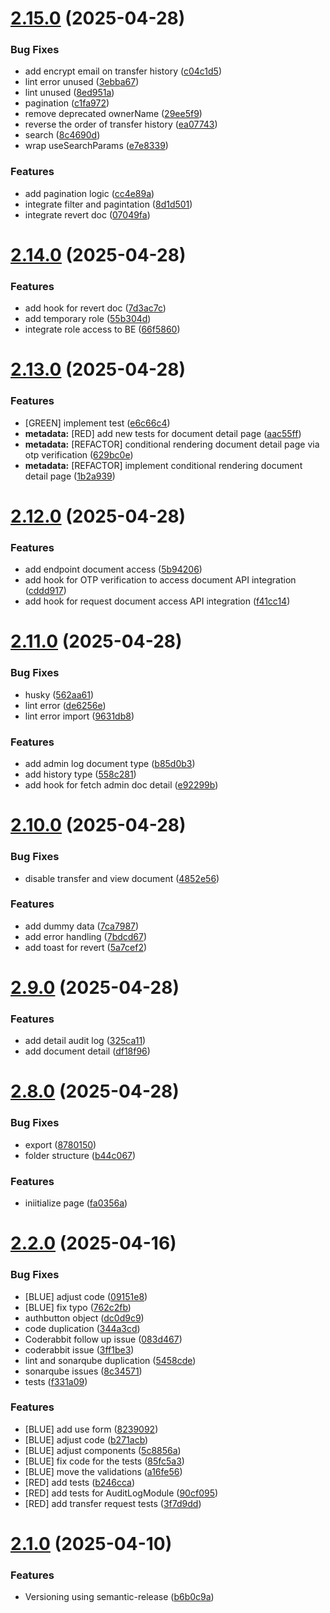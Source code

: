 # [2.15.0](https://github.com/PPL-B3/avento-origin-fe/compare/v2.14.0...v2.15.0) (2025-04-28)


### Bug Fixes

* add encrypt email on transfer history ([c04c1d5](https://github.com/PPL-B3/avento-origin-fe/commit/c04c1d50f7ab6f9a794a57a0fde55fc3200072df))
* lint error unused ([3ebba67](https://github.com/PPL-B3/avento-origin-fe/commit/3ebba676b3b9352cb8bf8e0a781becd364dc2cbb))
* lint unused ([8ed951a](https://github.com/PPL-B3/avento-origin-fe/commit/8ed951ad7070ad7c525f36308663081d88d3226a))
* pagination ([c1fa972](https://github.com/PPL-B3/avento-origin-fe/commit/c1fa9720071c6054c8bf0019e54023599533d030))
* remove deprecated ownerName ([29ee5f9](https://github.com/PPL-B3/avento-origin-fe/commit/29ee5f9ee4592a435be31425bbb10790aa333cd3))
* reverse the order of transfer history ([ea07743](https://github.com/PPL-B3/avento-origin-fe/commit/ea0774305f6484efc99f8efcab3acdb54d9a732d))
* search ([8c4690d](https://github.com/PPL-B3/avento-origin-fe/commit/8c4690d3d082e07203e8f20c384e3bc750a2ee8a))
* wrap useSearchParams ([e7e8339](https://github.com/PPL-B3/avento-origin-fe/commit/e7e8339ec3a7aca4db6f8a03ce86326cb1821d75))


### Features

* add pagination logic ([cc4e89a](https://github.com/PPL-B3/avento-origin-fe/commit/cc4e89ac345c2bd37215c642d92762e2f704dc6f))
* integrate filter and pagintation ([8d1d501](https://github.com/PPL-B3/avento-origin-fe/commit/8d1d501001385cd8d598b81bd2854c28d98da790))
* integrate revert doc ([07049fa](https://github.com/PPL-B3/avento-origin-fe/commit/07049fac714d31654c5a5d31d15817cd83c652bd))

# [2.14.0](https://github.com/PPL-B3/avento-origin-fe/compare/v2.13.0...v2.14.0) (2025-04-28)

### Features

- add hook for revert doc ([7d3ac7c](https://github.com/PPL-B3/avento-origin-fe/commit/7d3ac7c7172400b3d3d043306440e25052a3da82))
- add temporary role ([55b304d](https://github.com/PPL-B3/avento-origin-fe/commit/55b304d430fb10e30aee3b8d0f1ff102cf720fc7))
- integrate role access to BE ([66f5860](https://github.com/PPL-B3/avento-origin-fe/commit/66f586091c25d3366701acb152c4d45c5f87ca5a))

# [2.13.0](https://github.com/PPL-B3/avento-origin-fe/compare/v2.12.0...v2.13.0) (2025-04-28)

### Features

- [GREEN] implement test ([e6c66c4](https://github.com/PPL-B3/avento-origin-fe/commit/e6c66c4b111533411295365bea02f4ecc5f2f454))
- **metadata:** [RED] add new tests for document detail page ([aac55ff](https://github.com/PPL-B3/avento-origin-fe/commit/aac55ff96901877eadb968a0d4dd81260017f97e))
- **metadata:** [REFACTOR] conditional rendering document detail page via otp verification ([629bc0e](https://github.com/PPL-B3/avento-origin-fe/commit/629bc0e67b42f64f34c407ef0313d63cbc4d32d8))
- **metadata:** [REFACTOR] implement conditional rendering document detail page ([1b2a939](https://github.com/PPL-B3/avento-origin-fe/commit/1b2a939c1488e56188a00967a3095af0bc39e9bb))

# [2.12.0](https://github.com/PPL-B3/avento-origin-fe/compare/v2.11.0...v2.12.0) (2025-04-28)

### Features

- add endpoint document access ([5b94206](https://github.com/PPL-B3/avento-origin-fe/commit/5b942069178a05904f94b959a48fc18a276f557b))
- add hook for OTP verification to access document API integration ([cddd917](https://github.com/PPL-B3/avento-origin-fe/commit/cddd917c5d510ffcb82d8bcd030fda53cd39fed2))
- add hook for request document access API integration ([f41cc14](https://github.com/PPL-B3/avento-origin-fe/commit/f41cc1409eb3f52be60cbc138755959b90fbac09))

# [2.11.0](https://github.com/PPL-B3/avento-origin-fe/compare/v2.10.0...v2.11.0) (2025-04-28)

### Bug Fixes

- husky ([562aa61](https://github.com/PPL-B3/avento-origin-fe/commit/562aa6128468b379f503bb83cd48b35de1862dee))
- lint error ([de6256e](https://github.com/PPL-B3/avento-origin-fe/commit/de6256e5180eb52274bff6e32be9069981970997))
- lint error import ([9631db8](https://github.com/PPL-B3/avento-origin-fe/commit/9631db8f482fa35f6653afd77f3d8d4f60ae63fc))

### Features

- add admin log document type ([b85d0b3](https://github.com/PPL-B3/avento-origin-fe/commit/b85d0b395fb3d3ee24f0db2599b1d16d60ddbb5b))
- add history type ([558c281](https://github.com/PPL-B3/avento-origin-fe/commit/558c281c583fb713e72d0af25eb1c167945dbc98))
- add hook for fetch admin doc detail ([e92299b](https://github.com/PPL-B3/avento-origin-fe/commit/e92299be8fe05d88082b1f88d03e962de9f1d366))

# [2.10.0](https://github.com/PPL-B3/avento-origin-fe/compare/v2.9.0...v2.10.0) (2025-04-28)

### Bug Fixes

- disable transfer and view document ([4852e56](https://github.com/PPL-B3/avento-origin-fe/commit/4852e56c95e819969244e93c918cfc89a52a5cb7))

### Features

- add dummy data ([7ca7987](https://github.com/PPL-B3/avento-origin-fe/commit/7ca798705cc78eacf59f2c04b3a5814964cb9d98))
- add error handling ([7bdcd67](https://github.com/PPL-B3/avento-origin-fe/commit/7bdcd67a085cd1295887f66ceebffcae78c64d11))
- add toast for revert ([5a7cef2](https://github.com/PPL-B3/avento-origin-fe/commit/5a7cef2af00e1d2360a0cf8cb0aa66a7b6f55d5f))

# [2.9.0](https://github.com/PPL-B3/avento-origin-fe/compare/v2.8.0...v2.9.0) (2025-04-28)

### Features

- add detail audit log ([325ca11](https://github.com/PPL-B3/avento-origin-fe/commit/325ca1103cb57d0dba38375d815bf461100859e1))
- add document detail ([df18f96](https://github.com/PPL-B3/avento-origin-fe/commit/df18f96fd29395fda1eaed292b6962e260836902))

# [2.8.0](https://github.com/PPL-B3/avento-origin-fe/compare/v2.7.0...v2.8.0) (2025-04-28)

### Bug Fixes

- export ([8780150](https://github.com/PPL-B3/avento-origin-fe/commit/87801506c4896839141bb940326e98cfe20c9388))
- folder structure ([b44c067](https://github.com/PPL-B3/avento-origin-fe/commit/b44c067683ad90cd8dea9e767c748c0414255b6d))

### Features

- iniitialize page ([fa0356a](https://github.com/PPL-B3/avento-origin-fe/commit/fa0356a8f15d409caaab909ebf85c2b317a33623))

# [2.2.0](https://github.com/PPL-B3/avento-origin-fe/compare/v2.1.0...v2.2.0) (2025-04-16)

### Bug Fixes

- [BLUE] adjust code ([09151e8](https://github.com/PPL-B3/avento-origin-fe/commit/09151e8dcbd79e07bdca98060a4c3e48e88c2aa7))
- [BLUE] fix typo ([762c2fb](https://github.com/PPL-B3/avento-origin-fe/commit/762c2fb1889ebf6c23aed3e026fcb39e1dea6ff2))
- authbutton object ([dc0d9c9](https://github.com/PPL-B3/avento-origin-fe/commit/dc0d9c979c6f687e8128f2049b42e4d544e0dab6))
- code duplication ([344a3cd](https://github.com/PPL-B3/avento-origin-fe/commit/344a3cd05f7e0ab3654ddd45d6aa068dd8ba6dc2))
- Coderabbit follow up issue ([083d467](https://github.com/PPL-B3/avento-origin-fe/commit/083d4673a7c6958acd73bbf9910d64728439f109))
- coderabbit issue ([3ff1be3](https://github.com/PPL-B3/avento-origin-fe/commit/3ff1be367d06f9894fd5dbe371b7df6a0fe3d227))
- lint and sonarqube duplication ([5458cde](https://github.com/PPL-B3/avento-origin-fe/commit/5458cdeac37a233b2e0b1a443ad69f24da273837))
- sonarqube issues ([8c34571](https://github.com/PPL-B3/avento-origin-fe/commit/8c34571d0944cb91302ef1ea70e08ef8d107329a))
- tests ([f331a09](https://github.com/PPL-B3/avento-origin-fe/commit/f331a09523ccb9ed64987d6e91e5fcef6934f1d2))

### Features

- [BLUE] add use form ([8239092](https://github.com/PPL-B3/avento-origin-fe/commit/8239092d1827e6f2db7ca11f577204434d1bbd32))
- [BLUE] adjust code ([b271acb](https://github.com/PPL-B3/avento-origin-fe/commit/b271acbfff1975fb3770aca7133b83afd8ae7310))
- [BLUE] adjust components ([5c8856a](https://github.com/PPL-B3/avento-origin-fe/commit/5c8856a498af76b5d224c8553d7740c7130693d1))
- [BLUE] fix code for the tests ([85fc5a3](https://github.com/PPL-B3/avento-origin-fe/commit/85fc5a3fa632aca241fc2f12c2fa0d1313e9a382))
- [BLUE] move the validations ([a16fe56](https://github.com/PPL-B3/avento-origin-fe/commit/a16fe56f988134b05600f33e93835fa89a696b3e))
- [RED] add tests ([b246cca](https://github.com/PPL-B3/avento-origin-fe/commit/b246ccada1924b219bb05f09a7847e5c91d884a0))
- [RED] add tests for AuditLogModule ([90cf095](https://github.com/PPL-B3/avento-origin-fe/commit/90cf095426a30553bf75696f9270356620c1a072))
- [RED] add transfer request tests ([3f7d9dd](https://github.com/PPL-B3/avento-origin-fe/commit/3f7d9dd66715f7d75802f72bd869448f116805dd))

# [2.1.0](https://github.com/PPL-B3/avento-origin-fe/compare/v2.0.1...v2.1.0) (2025-04-10)

### Features

- Versioning using semantic-release ([b6b0c9a](https://github.com/PPL-B3/avento-origin-fe/commit/b6b0c9a2da836eb7e63ef422705d2cd155cd3f3a))
